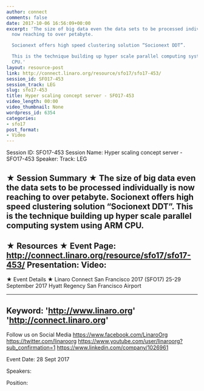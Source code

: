 ```yaml
---
author: connect
comments: false
date: 2017-10-06 16:56:09+00:00
excerpt: 'The size of big data even the data sets to be processed individually is
  now reaching to over petabyte.

  Socionext offers high speed clustering solution “Socionext DDT”.

  This is the technique building up hyper scale parallel computing system using ARM
  CPU.'
layout: resource-post
link: http://connect.linaro.org/resource/sfo17/sfo17-453/
session_id: SFO17-453
session_track: LEG
slug: sfo17-453
title: Hyper scaling concept server - SFO17-453
video_length: 00:00
video_thumbnail: None
wordpress_id: 6354
categories:
- sfo17
post_format:
- Video
---
```


Session ID: SFO17-453
Session Name: Hyper scaling concept server - SFO17-453
Speaker: 
Track: LEG


★ Session Summary ★
The size of big data even the data sets to be processed individually is now reaching to over petabyte.
Socionext offers high speed clustering solution “Socionext DDT”.
This is the technique building up hyper scale parallel computing system using ARM CPU.
---------------------------------------------------
★ Resources ★
Event Page: http://connect.linaro.org/resource/sfo17/sfo17-453/
Presentation: 
Video: 
 ---------------------------------------------------

★ Event Details ★
Linaro Connect San Francisco 2017 (SFO17)
25-29 September 2017
Hyatt Regency San Francisco Airport

---------------------------------------------------
Keyword: 
'http://www.linaro.org'
'http://connect.linaro.org'
---------------------------------------------------
Follow us on Social Media
https://www.facebook.com/LinaroOrg
https://twitter.com/linaroorg
https://www.youtube.com/user/linaroorg?sub_confirmation=1
https://www.linkedin.com/company/1026961

Event Date: 28 Sept 2017

Speakers: 

Position: 
